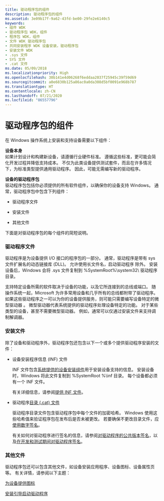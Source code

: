 ```yaml
---
title: 驱动程序包的组件
description: 驱动程序包的组件
ms.assetid: 3e09b17f-9a62-43fd-be00-29fe2e6140c5
keywords:
- 组件 WDK
- 驱动程序包 WDK，组件
- 程序包 WDK，组件
- 文件 WDK 驱动程序包
- 共同安装程序 WDK 设备安装，驱动程序包
- 安装文件 WDK
- .sys 文件
- SYS 文件
- .cat 文件
ms.date: 05/09/2018
ms.localizationpriority: High
ms.openlocfilehash: 30b141e4d06268f6eddaa2037f25945c39f59d69
ms.sourcegitcommit: a0e6830b125a86ac0a0da308d5bf0091e968b787
ms.translationtype: HT
ms.contentlocale: zh-CN
ms.lasthandoff: 07/21/2020
ms.locfileid: "86557796"
---
```

# <a name="components-of-a-driver-package"></a>驱动程序包的组件





在 Windows 操作系统上安装和支持设备需要以下组件：

<a href="" id="the-device-itself"></a>**设备本身**  
如果计划设计和构建新设备，请遵循行业硬件标准。 遵循这些标准，更可能会简化开发过程并降低支持成本。 不仅为此类设备提供测试套件，而且在许多情况下，为标准类型提供通用驱动程序。 因此，可能无需编写新的驱动程序。

<a href="" id="the-driver-package-for-the-device"></a>**设备的驱动程序包**  
驱动程序包包括你必须提供的所有软件组件，以确保你的设备支持 Windows。 通常，驱动程序包中包含下列组件：

-   驱动程序文件

-   安装文件

-   其他文件

下面是对驱动程序包的每个组件的简短说明。

### <a name="driver-files"></a>驱动程序文件

驱动程序是为设备提供 I/O 接口的程序包的一部分。 通常，驱动程序是带有 sys  文件扩展名的动态链接库 (DLL)。 允许使用长文件名，启动驱动程序  除外。 安装设备后，Windows 会将 .sys  文件复制到 %SystemRoot%\\system32\\ 驱动程序  目录。

支持特定设备所需的软件取决于设备的功能，以及它所连接到的总线或端口。 随操作系统一起，Microsoft 为许多常用设备和几乎所有的总线都附带了驱动程序。 如果这些驱动程序之一可以为你的设备提供服务，则可能只需要编写设备特定的微型驱动器  。 微型驱动器代表系统提供的驱动程序处理设备特定的功能。 对于某些类型的设备，甚至不需要微型驱动器。 例如，通常可以仅通过安装文件来支持调制解调器。

### <a name="installation-files"></a>安装文件

除了设备和驱动程序外，驱动程序包还包含以下一个或多个提供驱动程序安装的文件：

-   设备安装程序信息 (INF) 文件

    INF 文件包含[系统提供的设备安装组件](system-provided-device-installation-components.md)用于安装设备支持的信息。 安装设备时，Windows 将此文件复制到 %SystemRoot  %\\inf  目录。 每个设备都必须有一个 INF 文件。

    有关详细信息，请参阅[提供 INF 文件](supplying-an-inf-file.md)。

-   驱动程序[目录 (.cat) 文件](catalog-files.md)

    驱动程序目录文件包含驱动程序包中每个文件的加密哈希。 Windows 使用这些哈希值来验证程序包在发布后是否未被更改。 若要确保不更改目录文件，应[使用数字签名](digital-signatures.md)。

    有关如何对驱动程序进行签名的信息，请参阅[对驱动程序的公共版本签名](signing-drivers-for-public-release--windows-vista-and-later-.md)，以及[在开发和测试期间对驱动程序签名](signing-drivers-during-development-and-test.md)。

### <a name="other-files"></a>其他文件

驱动程序包还可以包含其他文件，如设备安装应用程序、设备图标、设备属性页等。 有关详情，请参阅以下主题：

[为设备提供图标](providing-vendor-icons-for-the-shell-and-autoplay.md)

[安装引导启动驱动程序](installing-a-boot-start-driver.md)


